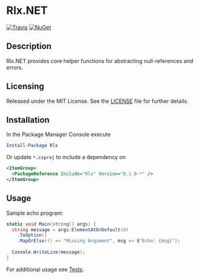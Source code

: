 # Rlx.NET
[![Travis](https://img.shields.io/travis/joncloud/rlx-net.svg)](https://travis-ci.org/joncloud/rlx-net/)
[![NuGet](https://img.shields.io/nuget/v/Rlx.svg)](https://www.nuget.org/packages/Rlx/)

## Description
Rlx.NET provides core helper functions for abstracting null-references and errors.

## Licensing
Released under the MIT License.  See the [LICENSE][] file for further details.

[license]: LICENSE.md

## Installation
In the Package Manager Console execute

```powershell
Install-Package Rlx
```

Or update `*.csproj` to include a dependency on

```xml
<ItemGroup>
  <PackageReference Include="Rlx" Version="0.1.0-*" />
</ItemGroup>
```

## Usage
Sample echo program:
```csharp
static void Main(string[] args) {
  string message = args.ElementAtOrDefault(0)
    .ToOption()
    .MapOrElse(() => "Missing Argument", msg => $"Echo: {msg}");
  
  Console.WriteLine(message);
}
```

For additional usage see [Tests][].

[Tests]: tests/Rlx.Tests
